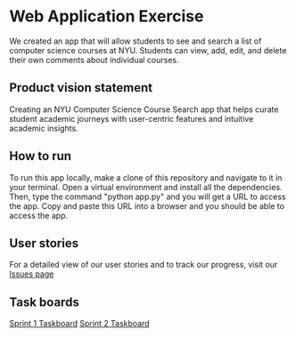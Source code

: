 # Web Application Exercise

We created an app that will allow students to see and search a list of computer science courses at NYU. Students can view, add, edit, and delete their own comments about individual courses. 

## Product vision statement

Creating an NYU Computer Science Course Search app that helps curate student academic journeys with user-centric features and intuitive academic insights.

## How to run

To run this app locally, make a clone of this repository and navigate to it in your terminal. Open a virtual environment and install all the dependencies. Then, type the command "python app.py" and you will get a URL to access the app. Copy and paste this URL into a browser and you should be able to access the app.

## User stories

For a detailed view of our user stories and to track our progress, visit our [Issues page](https://github.com/Nmeng01/web-app-CSCI-UA-474/issues)

## Task boards

[Sprint 1 Taskboard](https://github.com/users/Nmeng01/projects/3/views/1)
[Sprint 2 Taskboard](https://github.com/users/Nmeng01/projects/2/views/1)

